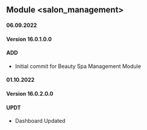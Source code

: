 ## Module <salon_management>

#### 06.09.2022
#### Version 16.0.1.0.0
#### ADD

- Initial commit for Beauty Spa Management Module

#### 01.10.2022
#### Version 16.0.2.0.0
#### UPDT

- Dashboard Updated
